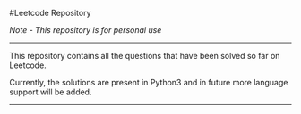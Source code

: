 #Leetcode Repository

*Note - This repository is for personal use*

---

This repository contains all the questions that have been solved so far on Leetcode.

Currently, the solutions are present in Python3 and in future more language support will be added.

---